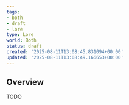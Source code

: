 ```yaml
---
tags:
- both
- draft
- lore
type: Lore
world: Both
status: draft
created: '2025-08-11T13:08:45.831094+00:00'
updated: '2025-08-11T13:08:49.166653+00:00'
---
```



## Overview

TODO
